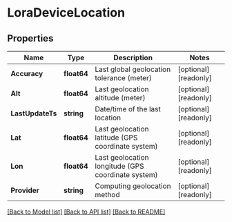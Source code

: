 # LoraDeviceLocation

## Properties

Name | Type | Description | Notes
------------ | ------------- | ------------- | -------------
**Accuracy** | **float64** | Last global geolocation tolerance (meter) | [optional] [readonly] 
**Alt** | **float64** | Last geolocation altitude (meter) | [optional] [readonly] 
**LastUpdateTs** | **string** | Date/time of the last location | [optional] [readonly] 
**Lat** | **float64** | Last geolocation latitude (GPS coordinate system) | [optional] [readonly] 
**Lon** | **float64** | Last geolocation longitude (GPS coordinate system) | [optional] [readonly] 
**Provider** | **string** | Computing geolocation method | [optional] [readonly] 

[[Back to Model list]](../README.md#documentation-for-models) [[Back to API list]](../README.md#documentation-for-api-endpoints) [[Back to README]](../README.md)


